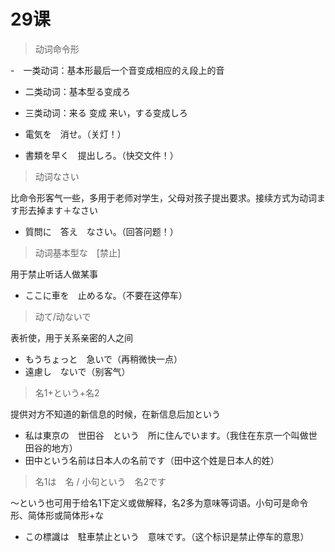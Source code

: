 # 29课
> 动词命令形

-　一类动词：基本形最后一个音变成相应的え段上的音
- 二类动词：基本型る变成ろ
- 三类动词：来る 变成 来い，する变成しろ

- 電気を　消せ。（关灯！）
- 書類を早く　提出しろ。（快交文件！）

> 动词なさい

比命令形客气一些，多用于老师对学生，父母对孩子提出要求。接续方式为动词ます形去掉ます＋なさい
-  質問に　答え　なさい。（回答问题！）

> 动词基本型な　[禁止]

用于禁止听话人做某事
- ここに車を　止めるな。（不要在这停车）

> 动て/动ないで

表祈使，用于关系亲密的人之间
- もうちょっと　急いで（再稍微快一点）
- 遠慮し　ないで（别客气）

> 名1+という+名2

提供对方不知道的新信息的时候，在新信息后加という
- 私は東京の　世田谷　という　所に住んでいます。（我住在东京一个叫做世田谷的地方）
- 田中という名前は日本人の名前です（田中这个姓是日本人的姓）

> 名1は　名 / 小句という　名2です

～という也可用于给名1下定义或做解释，名2多为意味等词语。小句可是命令形、简体形或简体形+な
- この標識は　駐車禁止という　意味です。（这个标识是禁止停车的意思）